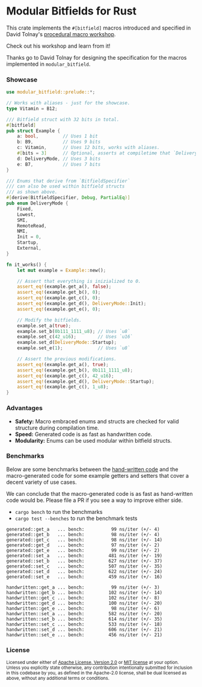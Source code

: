 # Modular Bitfields for Rust

This crate implements the `#[bitfield]` macros introduced and specified in David Tolnay's [procedural macro workshop][procedural-macro-workshop].

Check out his workshop and learn from it!

Thanks go to David Tolnay for designing the specification for the macros implemented in `modular_bitfield`.

### Showcase

```rust
use modular_bitfield::prelude::*;

// Works with aliases - just for the showcase.
type Vitamin = B12;

/// Bitfield struct with 32 bits in total.
#[bitfield]
pub struct Example {
    a: bool,         // Uses 1 bit
    b: B9,           // Uses 9 bits
    c: Vitamin,      // Uses 12 bits, works with aliases.
    #[bits = 3]      // Optional, asserts at compiletime that `DeliveryMode` uses 3 bits.
    d: DeliveryMode, // Uses 3 bits
    e: B7,           // Uses 7 bits
}

/// Enums that derive from `BitfieldSpecifier`
/// can also be used within bitfield structs
/// as shown above.
#[derive(BitfieldSpecifier, Debug, PartialEq)]
pub enum DeliveryMode {
    Fixed,
    Lowest,
    SMI,
    RemoteRead,
    NMI,
    Init = 0,
    Startup,
    External,
}

fn it_works() {
    let mut example = Example::new();

    // Assert that everything is inizialized to 0.
    assert_eq!(example.get_a(), false);
    assert_eq!(example.get_b(), 0);
    assert_eq!(example.get_c(), 0);
    assert_eq!(example.get_d(), DeliveryMode::Init);
    assert_eq!(example.get_e(), 0);

    // Modify the bitfields.
    example.set_a(true);
    example.set_b(0b111_1111_u8); // Uses `u8`
    example.set_c(42_u16);        // Uses `u16`
    example.set_d(DeliveryMode::Startup);
    example.set_e(1);             // Uses `u8`

    // Assert the previous modifications.
    assert_eq!(example.get_a(), true);
    assert_eq!(example.get_b(), 0b111_1111_u8);
    assert_eq!(example.get_c(), 42_u16);
    assert_eq!(example.get_d(), DeliveryMode::Startup);
    assert_eq!(example.get_c(), 1_u8);
}
```

### Advantages

- **Safety:** Macro embraced enums and structs are checked for valid structure during compilation time.
- **Speed:** Generated code is as fast as handwritten code.
- **Modularity:** Enums can be used modular within bitfield structs.

### Benchmarks

Below are some benchmarks between the [hand-written code][benchmark-code] and the macro-generated code for some example getters and setters that cover a decent variety of use cases.

We can conclude that the macro-generated code is as fast as hand-written code would be. Please file a PR if you see a way to improve either side.

- `cargo bench` to run the benchmarks
- `cargo test --benches` to run the benchmark tests

```
generated::get_a   ... bench:          99 ns/iter (+/- 4)
generated::get_b   ... bench:          98 ns/iter (+/- 4)
generated::get_c   ... bench:          98 ns/iter (+/- 14)
generated::get_d   ... bench:          97 ns/iter (+/- 2)
generated::get_e   ... bench:          99 ns/iter (+/- 2)
generated::set_a   ... bench:         481 ns/iter (+/- 19)
generated::set_b   ... bench:         627 ns/iter (+/- 37)
generated::set_c   ... bench:         507 ns/iter (+/- 35)
generated::set_d   ... bench:         622 ns/iter (+/- 24)
generated::set_e   ... bench:         459 ns/iter (+/- 16)

handwritten::get_a ... bench:          99 ns/iter (+/- 3)
handwritten::get_b ... bench:         102 ns/iter (+/- 14)
handwritten::get_c ... bench:         102 ns/iter (+/- 8)
handwritten::get_d ... bench:         100 ns/iter (+/- 20)
handwritten::get_e ... bench:          98 ns/iter (+/- 6)
handwritten::set_a ... bench:         582 ns/iter (+/- 20)
handwritten::set_b ... bench:         614 ns/iter (+/- 35)
handwritten::set_c ... bench:         533 ns/iter (+/- 18)
handwritten::set_d ... bench:         606 ns/iter (+/- 21)
handwritten::set_e ... bench:         456 ns/iter (+/- 21)
```

### License

<sup>
Licensed under either of <a href="LICENSE-APACHE">Apache License, Version
2.0</a> or <a href="LICENSE-MIT">MIT license</a> at your option.
</sup>

<br>

<sub>
Unless you explicitly state otherwise, any contribution intentionally submitted
for inclusion in this codebase by you, as defined in the Apache-2.0 license,
shall be dual licensed as above, without any additional terms or conditions.
</sub>

[procedural-macro-workshop]: https://github.com/dtolnay/proc-macro-workshop/blob/master/README.md
[benchmark-code]: ./benches/get_and_set.rs
